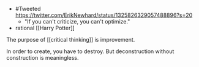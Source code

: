 - #Tweeted https://twitter.com/ErikNewhard/status/1325826329057488896?s=20
    - "If you can't criticize, you can't optimize."
- rational [[Harry Potter]]

The purpose of [[critical thinking]] is improvement.

In order to create, you have to destroy. But deconstruction without construction is meaningless.
